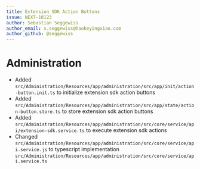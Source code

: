 ```yaml
---
title: Extension SDK Action Buttons
issue: NEXT-18123
author: Sebastian Seggewiss
author_email: s.seggewiss@haokeyingxiao.com
author_github: @seggewiss
---
```

# Administration
* Added `src/Administration/Resources/app/administration/src/app/init/action-button.init.ts` to initialize extension sdk action buttons
* Added `src/Administration/Resources/app/administration/src/app/state/action-button.store.ts` to store extension sdk action buttons
* Added `src/Administration/Resources/app/administration/src/core/service/api/extension-sdk.service.ts` to execute extension sdk actions
* Changed `src/Administration/Resources/app/administration/src/core/service/api.service.js` to typescript implementation `src/Administration/Resources/app/administration/src/core/service/api.service.ts`
